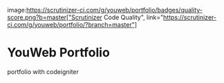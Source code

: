 image:https://scrutinizer-ci.com/g/youweb/portfolio/badges/quality-score.png?b=master["Scrutinizer Code Quality", link="https://scrutinizer-ci.com/g/youweb/portfolio/?branch=master"]
# YouWeb Portfolio
portfolio with codeigniter
